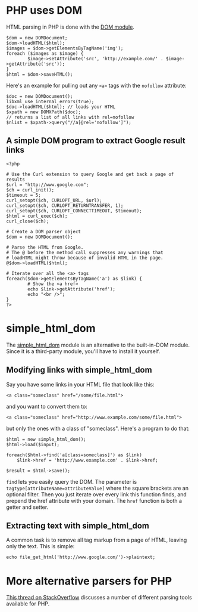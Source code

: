 # PHP uses DOM

HTML parsing in PHP is done with the
[DOM module](http://php.net/manual/en/book.dom.php).

    $dom = new DOMDocument;
    $dom->loadHTML($html);
    $images = $dom->getElementsByTagName('img');
    foreach ($images as $image) {
            $image->setAttribute('src', 'http://example.com/' . $image->getAttribute('src'));
    }
    $html = $dom->saveHTML();

Here's an example for pulling out any `<a>` tags with the `nofollow` attribute:

    $doc = new DOMDocument();
    libxml_use_internal_errors(true);
    $doc->loadHTML($html); // loads your HTML
    $xpath = new DOMXPath($doc);
    // returns a list of all links with rel=nofollow
    $nlist = $xpath->query("//a[@rel='nofollow']");

## A simple DOM program to extract Google result links

    <?php

    # Use the Curl extension to query Google and get back a page of results
    $url = "http://www.google.com";
    $ch = curl_init();
    $timeout = 5;
    curl_setopt($ch, CURLOPT_URL, $url);
    curl_setopt($ch, CURLOPT_RETURNTRANSFER, 1);
    curl_setopt($ch, CURLOPT_CONNECTTIMEOUT, $timeout);
    $html = curl_exec($ch);
    curl_close($ch);

    # Create a DOM parser object
    $dom = new DOMDocument();

    # Parse the HTML from Google.
    # The @ before the method call suppresses any warnings that
    # loadHTML might throw because of invalid HTML in the page.
    @$dom->loadHTML($html);

    # Iterate over all the <a> tags
    foreach($dom->getElementsByTagName('a') as $link) {
            # Show the <a href>
            echo $link->getAttribute('href');
            echo "<br />";
    }
    ?>

# simple\_html\_dom

The [simple\_html\_dom][simple_html_dom] module is an alternative to
the built-in-DOM module.  Since it is a third-party module, you'll have
to install it yourself.

[simple_html_dom]: http://simplehtmldom.sourceforge.net/ "simple_html_dom homepage"

## Modifying links with simple\_html\_dom

Say you have some links in your HTML file that look like this:

    <a class="someclass" href="/some/file.html">

and you want to convert them to:

    <a class="someclass" href="http://www.example.com/some/file.html">

but only the ones with a class of "someclass".  Here's a program to
do that:

    $html = new simple_html_dom();
    $html->load($input);

    foreach($html->find('a[class=someclass]') as $link)
        $link->href = 'http://www.example.com' . $link->href;

    $result = $html->save();

`find` lets you easily query the DOM. The parameter is
`tagtype[attributeName=attributeValue]` where the square brackets are
an optional filter. Then you just iterate over every link this function
finds, and prepend the href attribute with your domain.  The `href`
function is both a getter and setter.

## Extracting text with simple\_html\_dom

A common task is to remove all tag markup from a page of HTML, leaving
only the text.  This is simple:

    echo file_get_html('http://www.google.com/')->plaintext;

# More alternative parsers for PHP

[This thread on StackOverflow](http://stackoverflow.com/questions/292926/robust-mature-html-parser-for-php)
discusses a number of different parsing tools available for PHP.
